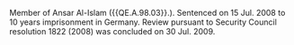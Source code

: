  Member of Ansar Al-Islam ({{QE.A.98.03}}.). Sentenced on 15 Jul. 2008 to 10 years 
imprisonment in Germany. Review pursuant to Security Council resolution 1822 
(2008) was concluded on 30 Jul. 2009. 
